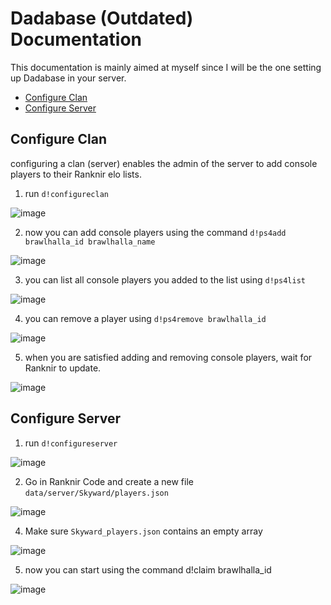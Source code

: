 
# Dadabase (Outdated) Documentation
This documentation is mainly aimed at myself since I will be the one setting up Dadabase in your server.
- [Configure Clan](#configure-clan)
- [Configure Server](#configure-server)

## Configure Clan
configuring a clan (server) enables the admin of the server to add console players to their Ranknir elo lists.

1. run `d!configureclan`

![image](https://github.com/Skyward-Brawlhalla/Dadabase/assets/74303221/39f85148-4f01-4983-b623-330d093e09c4)

2. now you can add console players using the command `d!ps4add brawlhalla_id brawlhalla_name`

![image](https://github.com/Skyward-Brawlhalla/Dadabase/assets/74303221/c98bd9f8-6bf6-4b65-a93f-1a745177be49)

3. you can list all console players you added to the list using `d!ps4list`

![image](https://github.com/Skyward-Brawlhalla/Dadabase/assets/74303221/dd2b7092-856d-453f-b958-9b67a059772f)

4. you can remove a player using `d!ps4remove brawlhalla_id`

![image](https://github.com/Skyward-Brawlhalla/Dadabase/assets/74303221/7307db3e-6d6b-42fe-b751-ab925e2c3976)

5. when you are satisfied adding and removing console players, wait for Ranknir to update. 

![image](https://github.com/Skyward-Brawlhalla/Dadabase/assets/74303221/8e7ef830-e8c0-4f4c-b3ba-41872b97ee38)

## Configure Server

1. run `d!configureserver`

![image](https://github.com/Skyward-Brawlhalla/Dadabase/assets/74303221/03b94abb-0e6e-4f0c-8e5c-fc67fc62009d)

2. Go in Ranknir Code and create a new file `data/server/Skyward/players.json`

![image](https://github.com/Skyward-Brawlhalla/Dadabase/assets/74303221/2cded985-8d73-491f-984f-e373920a6b32)

4. Make sure `Skyward_players.json` contains an empty array

![image](https://github.com/Skyward-Brawlhalla/Dadabase/assets/74303221/06cce104-5e7e-40c1-9058-ee5ef576530e)

5. now you can start using the command d!claim brawlhalla_id

![image](https://github.com/Skyward-Brawlhalla/Dadabase/assets/74303221/af65881a-2cf4-46a8-abe0-abffd7ab39f6)

